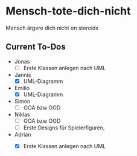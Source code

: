 # Mensch-tote-dich-nicht
Mensch ärgere dich nicht on steroids


## Current To-Dos
- Jonas
  - [ ] Erste Klassen anlegen nach UML
- Jannis
  - [x] UML-Diagramm
- Emilio
  - [x] UML-Diagramm
- Simon
  - [ ] OOA bzw OOD
- Niklas
  - [ ] OOA bzw OOD 
  - [ ] Erste Designs für Spielerfiguren, 
- Adrian
  - [x] Erste Klassen anlegen nach UML
        

        
        
        
      

  
